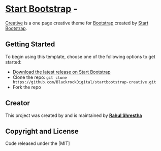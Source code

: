 # [Start Bootstrap](http://startbootstrap.com/) -

[Creative](http://startbootstrap.com/template-overviews/creative/) is a one page creative theme for [Bootstrap](http://getbootstrap.com/) created by [Start Bootstrap](http://startbootstrap.com/).

## Getting Started

To begin using this template, choose one of the following options to get started:
* [Download the latest release on Start Bootstrap](http://startbootstrap.com/template-overviews/creative/)
* Clone the repo: `git clone https://github.com/BlackrockDigital/startbootstrap-creative.git`
* Fork the repo



## Creator

This project was created by and is maintained by **[Rahul Shrestha](http://rahulshrestha.com/)**

## Copyright and License
Code released under the [MIT]
